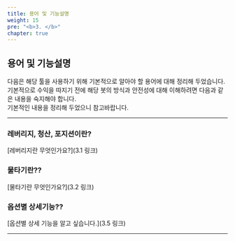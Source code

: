 ```yaml
---
title: 용어 및 기능설명
weight: 15
pre: "<b>3. </b>"
chapter: true
---
```


## 용어 및 기능설명

다음은 해당 툴을 사용하기 위해 기본적으로 알아야 할 용어에 대해 정리해 두었습니다.</br>
기본적으로 수익을 따지기 전에 해당 봇의 방식과 안전성에 대해 이해하려면 다음과 같은 내용을 숙지해야 합니다.</br>
기본적인 내용을 정리해 두었으니 참고바랍니다.

---

### 레버리지, 청산, 포지션이란?

[레버리지란 무엇인가요?](3.1 링크)

### 물타기란??

[물타기란 무엇인가요?](3.2 링크)

### 옵션별 상세기능??

[옵션별 상세 기능을 알고 싶습니다.](3.5 링크)



---